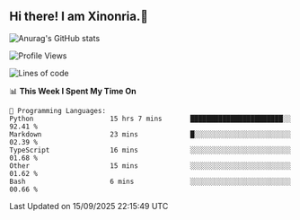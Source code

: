 ## Hi there! I am Xinonria.👋

![Anurag's GitHub stats](https://status-git-main-xinonrias-projects-f26540e3.vercel.app/api?username=xinonria&hide=stars,issues)

<!--START_SECTION:waka-->
![Profile Views](http://img.shields.io/badge/Profile%20Views-0-blue)

![Lines of code](https://img.shields.io/badge/From%20Hello%20World%20I%27ve%20Written-8.7%20million%20lines%20of%20code-blue)

📊 **This Week I Spent My Time On** 

```text
💬 Programming Languages: 
Python                   15 hrs 7 mins       ███████████████████████░░   92.41 % 
Markdown                 23 mins             █░░░░░░░░░░░░░░░░░░░░░░░░   02.39 % 
TypeScript               16 mins             ░░░░░░░░░░░░░░░░░░░░░░░░░   01.68 % 
Other                    15 mins             ░░░░░░░░░░░░░░░░░░░░░░░░░   01.62 % 
Bash                     6 mins              ░░░░░░░░░░░░░░░░░░░░░░░░░   00.66 % 
```


 Last Updated on 15/09/2025 22:15:49 UTC
<!--END_SECTION:waka-->

<!--
**xinonria/xinonria** is a ✨ _special_ ✨ repository because its `README.md` (this file) appears on your GitHub profile.

Here are some ideas to get you started:

- 🔭 I’m currently working on ...
- 🌱 I’m currently learning ...
- 👯 I’m looking to collaborate on ...
- 🤔 I’m looking for help with ...
- 💬 Ask me about ...
- 📫 How to reach me: ...
- 😄 Pronouns: ...
- ⚡ Fun fact: ...
-->

